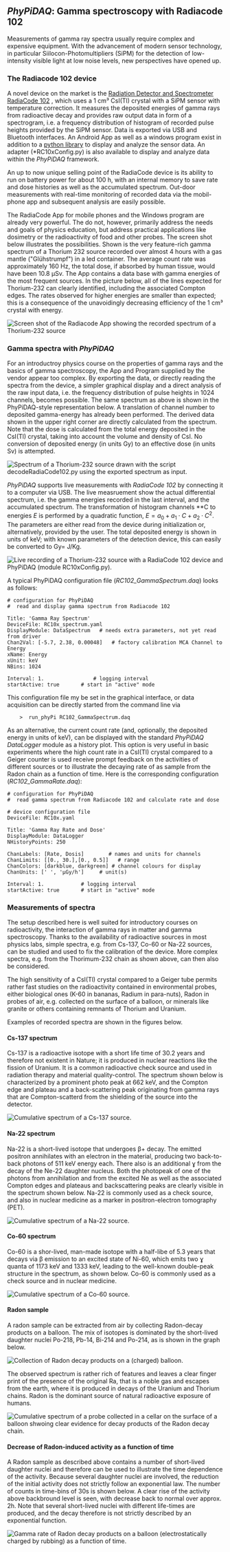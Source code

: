 ## *PhyPiDAQ*: Gamma spectroscopy with Radiacode 102

Measurements of gamma ray spectra usually require complex and expensive equipment.
With the advancement of modern sensor technology, in particular Siilocon-Photomultipliers  (SiPM) for the detection of low-intensity visible light at low noise levels,
new perspectives have opened up. 

### The Radiacode 102 device

A novel device on the market is the  [Radiation Detector and Spectrometer RadiaCode 102](https://radiacode.com) , which uses a 1 cm³ CsI(Tl) crystal with a SiPM sensor with temperature correction. It measures the deposited energies of gamma rays from radioactive decay and provides raw output data in form of a spectrogram, i.e. a frequency distribution of histogram of recorded pulse heights provided by the SiPM sensor.
Data is exported via USB and Bluetooth interfaces.  An Android App as well as a windows program exist in addition to a [python library](https://github.com/cdump/radiacode) to display and analyze the sensor data. An adapter (*RC10xConfig.py) is also available to display and analyze data within the *PhyPiDAQ* framework.

An up to now unique selling point of the RadiaCode device is its ability to run on battery power for about 100 h, with an internal memory to save rate and dose histories as well as the accumulated spectrum. Out-door measurements with real-time monitoring  of recorded data via the mobil-phone app and subsequent analysis are easily possible.

The RadiaCode App for mobile phones and the Windows program are already very powerful. The do not, however, primarily address the needs and goals of physics education, but address practical applications like dosimetry or the radioactivity of food and other probes. The screen shot below illustrates the possibilities. Shown is the very feature-rich gamma  spectrum of a Thorium 232 source recorded over almost 4 hours
with a  gas mantle ("Glühstrumpf") in a led container. The average count rate was
approximately 160 Hz, the total dose, if absorbed by human tissue, would have been 
10.8 µSv. The App contains a data base with gamma energies of the most frequent sources. In the picture below, all of the lines expected for Thorium-232 can clearly identified, including the associated Compton edges. The rates observed for higher energies are smaller than expected; this is a consequence of the unavoidingly 
decreasing efficiency  of the 1 cm³ crystal with energy.

   ![Screen shot of the Radiacode App showing the recorded spectrum of a Thorium-232  
        source](images/RadiaCode_ThoriumSpectrum.png)

### Gamma spectra with *PhyPiDAQ*

For an introductroy physics course on the properties of gamma rays and the basics of gamma spectroscopy, the App and Program supplied by the vendor appear too complex.
By exporting the data, or directly reading the spectra from the device, a simpler graphical display and a direct analysis of the raw input data, i.e. the frequency distribution of pulse heights in 1024 channels, becomes possible. The same spectrum as above is shown in
the PhyPiDAQ-style representation below. A translation of channel number to deposited
gamma-energy has already been performed. The derived data shown in the upper right corner are directly calculated from the spectrum.  Note that the dose is calculated from
the total energy deposited in the CsI(Tl) crystal, taking into account the volume and density of CsI. No conversion of deposited energy (in units Gy) to an effective dose (in units Sv) is attempted. 

  ![Spectrum of a Thorium-232 source drawn with the script *decodeRadiaCode102.py*
  using the exported spectrum as input. ](images/Gamma_Spectrum.png)

*PhyPiDAQ* supports live measurements with *RadiaCode 102* by connecting it to 
a computer via USB. The live measruement show the actual differential spectrum, i.e.
the gamma energies recorded in the last interval, and the accumulated spectrum. 
The transformation of histogram channels **C to energies *E* is performed by a quadratic function, $E = a_0 + a_1\cdot C + a_2 \cdot C^2$. The parameters are either
read from the device during initialization or, alternatively, provided by the user. The
total deposited energy is shown in units of keV; with known parameters of the detection device, this can easily be converted to Gy= J/Kg. 

   ![Live recording of a Thorium-232 source with a *RadiaCode 102* device and
   *PhyPiDAQ* (module *RC10xConfig.py*).](images/Gluehstrumpf.png)


A typical PhyPiDAQ configuration file (*RC102_GammaSpectrum.daq*)  looks as follows:

```
# configuration for PhyPiDAQ 
#  read and display gamma spectrum from Radiacode 102

Title: 'Gamma Ray Spectrum'
DeviceFile: RC10x_spectrum.yaml  
DisplayModule: DataSpectrum   # needs extra parameters, not yet read from driver 
Chan2Val: [-5.7, 2.38, 0.00048]   # factory calibration MCA Channel to Energy
xName: Energy
xUnit: keV
NBins: 1024

Interval: 1.                # logging interval 
startActive: true       # start in "active" mode
```

This configuration file my be set in the graphical interface, or data acquisition can be directly started from the command line via   

        >  run_phyPi RC102_GammaSpectrum.daq 

As an alternative, the current count rate (and, optionally, the deposited energy in units of
keV), can be displayed with the standard *PhyPiDAQ* *DataLogger* module as a history
plot. This option is very useful in basic experiments where the high count rate in a CsI(Tl)
crystal compared to a Geiger counter is used receive prompt feedback on the activities of
different sources or to illustrate the decaying rate of as sample from the Radon chain as a
function of time. Here is the corresponding configuration (*RC102_GammaRate.daq*):

```
# configuration for PhyPiDAQ 
#  read gamma spectrum from Radiacode 102 and calculate rate and dose

# device configuration file
DeviceFile: RC10x.yaml  

Title: 'Gamma Ray Rate and Dose'
DisplayModule: DataLogger
NHistoryPoints: 250 

ChanLabels: [Rate, Dosis]        # names and units for channels 
ChanLimits: [[0., 30.],[0., 0.5]]   # range
ChanColors: [darkblue, darkgreen] # channel colours for display
ChanUnits: [' ', 'µGy/h']     # unit(s)

Interval: 1.            # logging interval 
startActive: true       # start in "active" mode
```

### Measurements of spectra

The setup described here is well suited for introductory courses on radioactivity, the interaction of gamma rays in matter and gamma spectroscopy. Thanks to the availability of radioactive sources in most physics labs, simple spectra, e.g. from Cs-137, Co-60 or Na-22 sources, can be studied and used to fix the calibration of the device. More complex spectra, e.g. from the Thorimum-232 chain as shown above, can then also be considered. 

The high sensitivity of a CsI(Tl) crystal compared to a Geiger tube permits rather fast studies on the radioactivity contained in environmental probes, either biological ones (K-60 in bananas, Radium in para-nuts), Radon in probes of air, e.g. collected on the surface of a balloon,  or minerals like granite or others containing remnants of Thorium and Uranium. 
 
Examples of recorded spectra are shown in the figures below.

#### Cs-137 spectrum
 
 Cs-137 is a radioactive isotope with a short life time of 30.2 years and therefore not existent in Nature; it is produced in nuclear reactions like the fission of Uranium. It is a common radioactive check source and used in radiation therapy and material quality-control. The spectrum shown below is characterized by a prominent photo peak at 662 keV, and the Compton edge and plateau and a back-scattering peak originating from 
gamma rays that are Compton-scatterd from the shielding of the source into the detector.
 
  ![Cumulative spectrum of a Cs-137 source.](images/Cs137_Spectrum.png)

#### Na-22 spectrum
 
 Na-22 is a short-lived isotope that undergoes β+ decay. The emitted positron annihilates
 with an electron in the material, producing two back-to-back photons of 511 keV energy
 each. There also is an additional ɣ from the decay of the Ne-22 daughter nucleus.
 Both the photopeak of one of the photons from annihilation and from the excited Ne
 as well as the associated Compton edges and plateaus and backscattering peaks are clearly visible in the spectrum shown below. Na-22 is commonly used as a check source,
 and also in nuclear medicine as a marker in positron-electron tomography (PET).

  ![Cumulative spectrum of a Na-22 source.](images/Na22_Spectrum.png)

#### Co-60 spectrum

Co-60 is a shor-lived, man-made isotope with a half-libe of 5.3 years that decays via 
β emission to an excited state of Ni-60, which emits two ɣ quanta of 1173 keV and 1333 keV, leading to the well-known double-peak structure in the spectrum, as shown below.
Co-60 is commonly used as a check source and in nuclear medicine.  

  ![Cumulative spectrum of a Co-60 source.](images/Co60_Spectrum.png)

#### Radon sample 

A radon sample can be extracted from air by collecting  Radon-decay products on a
balloon. The mix of isotopes is dominated by the short-lived daughter nuclei Po-218,
Pb-14, Bi-214 and Po-214, as is shown in the graph below.

  ![Collection of Radon decay products on a (charged) balloon.](images/Ra-onBalloon.png)

The observed spectrum is rather rich of features and leaves a clear finger print of 
the presence of the original Ra, that is a noble gas and escapes from the earth, 
where it is produced in decays of the Uranium and Thorium chains. Radon is the
dominant source of natural radioactive exposure of humans. 

  ![Cumulative spectrum of a probe collected in a cellar on the surface of a balloon
  shwoing clear evidence for decay products of the Radon decay chain.](
  images/Radon_Spectrum.png) 

#### Decrease of Radon-induced activity as a function of time
 
 A Radon sample as described above contains a number of short-lived daughter nuclei and therefore can be used to illustrate the time dependence of  the activity. Because several daughter nuclei are involved, the reduction of the initial activity does not strictly follow an exponential law. The number of counts in time-bins
of 30s  is shown below. A clear rise of the activity above backbround level is seen, with decrease back to normal over approx. 2h. Note that several short-lived nuclei with different life-times are produced, and the decay therefore is not strictly described by an exponential function. 

  ![Gamma rate of Radon decay products on a balloon (electrostatically charged by rubbing) 
  as a function of time.](images/Radon-decay.png)

